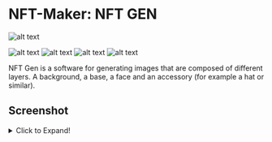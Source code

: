 # NFT-Maker: NFT GEN
![alt text](https://i.imgur.com/Ipv5sYn.jpg "Main Banner")

![alt text](https://img.shields.io/badge/Language%3A-Java-blue "Badge")
![alt text](https://img.shields.io/badge/State%3A-Java-%232807e6 "Badge")
![alt text](https://img.shields.io/github/languages/code-size/moritz313/NFT-Maker "Badge")
![alt text](https://img.shields.io/github/last-commit/moritz313/NFT-Maker "Badge")

NFT Gen is a software for generating images that are composed of different layers. A background, a base, a face and an accessory (for example a hat or similar). 


## Screenshot
<details>
  <summary>Click to Expand!</summary>
  
  # Gui:
  ![alt text](https://i.imgur.com/v5Zq7wo.png "Gui")
 
</details>
